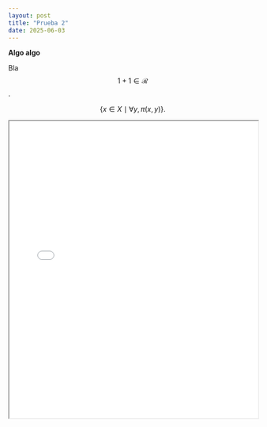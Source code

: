 ```yaml
---
layout: post
title: "Prueba 2"
date: 2025-06-03
---
```


<script type="text/javascript" async
  src="https://cdn.jsdelivr.net/npm/mathjax@3/es5/tex-mml-chtml.js">
</script>

**Algo algo**

Bla $$1+1\in\mathcal{R}$$.

$$
\{x\in X\mid\forall y, \pi(x,y)\}.
$$

<iframe src="assets/recetario.pdf" width="100%" height="600px">
  Este navegador no soporta PDFs. Puedes descargarlo
  <a href="assets/recetario.pdf">aquí</a>.
</iframe>
